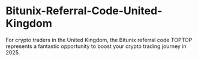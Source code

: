 # Bitunix-Referral-Code-United-Kingdom
For crypto traders in the United Kingdom, the Bitunix referral code TOPTOP represents a fantastic opportunity to boost your crypto trading journey in 2025. 
